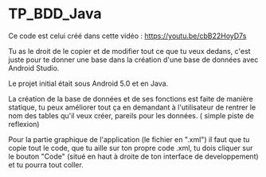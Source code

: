 # TP_BDD_Java

Ce code est celui créé dans cette vidéo : https://youtu.be/cbB22HoyD7s

Tu as le droit de le copier et de modifier tout ce que tu veux dedans, c'est juste pour te donner une base dans la création d'une base de données avec Android Studio.

Le projet initial était sous Android 5.0 et en Java.

La création de la base de données et de ses fonctions est faite de manière statique, tu peux améliorer tout ça en demandant à l'utilisateur de rentrer le nom des tables qu'il veux créer, pareils pour les données. ( simple piste de reflexion)

Pour la partie graphique de l'application (le fichier en ".xml") il faut que tu copie tout le code, que tu aille sur ton propre code .xml, tu dois cliquer sur le bouton "Code" (situé en haut à droite de ton interface de developpement) et tu pourra tout coller.
